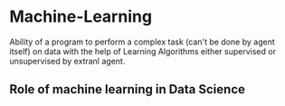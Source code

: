 # Machine-Learning
Ability of a program to perform a complex task (can't be done by agent itself) on data with the help of Learning Algorithms either supervised or unsupervised by extranl agent.

## Role of machine learning in Data Science
